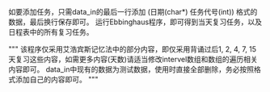 如要添加任务，只需data_in的最后一行添加 (日期(char*) 任务代号(int)) 格式的数据，最后换行保存即可。
运行Ebbinghaus程序，即可得到当天复习任务，以及日程表中的所有复习任务。

"""
该程序仅采用艾浩宾斯记忆法中的部分内容，即仅采用背诵过后1, 2, 4, 7, 15天复习这些内容，如需更多内容(天数)请适当修改intervel数组和数组的遍历相关内容即可。
data_in中现有的数据为测试数据，使用时直接全部删除，务必按照格式添加自己的内容即可。
"""